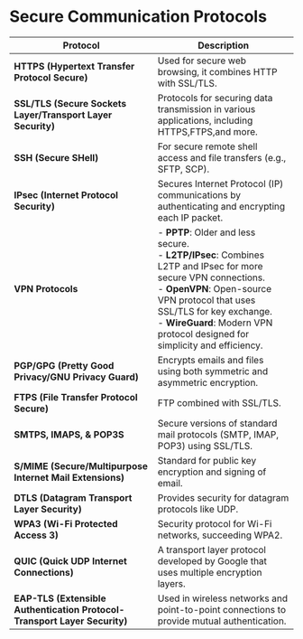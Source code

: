 # Secure Communication Protocols

| Protocol                                               | Description                                                                                           |
|--------------------------------------------------------|-------------------------------------------------------------------------------------------------------|
| **HTTPS (Hypertext Transfer Protocol Secure)**         | Used for secure web browsing, it combines HTTP with SSL/TLS.                                          |
| **SSL/TLS (Secure Sockets Layer/Transport Layer Security)** | Protocols for securing data transmission in various applications, including HTTPS,FTPS,and more. |
| **SSH (Secure SHell)**                                 | For secure remote shell access and file transfers (e.g., SFTP, SCP).                                  |
| **IPsec (Internet Protocol Security)**                 | Secures Internet Protocol (IP) communications by authenticating and encrypting each IP packet.        |
| **VPN Protocols**                                      | - **PPTP**: Older and less secure.<br>- **L2TP/IPsec**: Combines L2TP and IPsec for more secure VPN connections.<br>- **OpenVPN**: Open-source VPN protocol that uses SSL/TLS for key exchange.<br>- **WireGuard**: Modern VPN protocol designed for simplicity and efficiency. |
| **PGP/GPG (Pretty Good Privacy/GNU Privacy Guard)**    | Encrypts emails and files using both symmetric and asymmetric encryption.                             |
| **FTPS (File Transfer Protocol Secure)**               | FTP combined with SSL/TLS.                                                                            |
| **SMTPS, IMAPS, & POP3S**                              | Secure versions of standard mail protocols (SMTP, IMAP, POP3) using SSL/TLS.                          |
| **S/MIME (Secure/Multipurpose Internet Mail Extensions)** | Standard for public key encryption and signing of email.                                           |
| **DTLS (Datagram Transport Layer Security)**           | Provides security for datagram protocols like UDP.                                                    |
| **WPA3 (Wi-Fi Protected Access 3)**                    | Security protocol for Wi-Fi networks, succeeding WPA2.                                                |
| **QUIC (Quick UDP Internet Connections)**              | A transport layer protocol developed by Google that uses multiple encryption layers.                  |
| **EAP-TLS (Extensible Authentication Protocol-Transport Layer Security)** | Used in wireless networks and point-to-point connections to provide mutual authentication.           |

